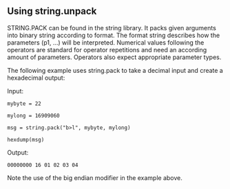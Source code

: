 ## Using string.unpack

STRING.PACK can be found in the string library. It packs given arguments into binary string according to format. The format string describes how the parameters (p1, ...) will be interpreted. Numerical values following the operators are standard for operator repetitions and need an according amount of parameters. Operators also expect appropriate parameter types. 

The following example uses string.pack to take a decimal input and create a hexadecimal output:

Input:

`mybyte = 22`

`mylong = 16909060`

`msg = string.pack("b>l", mybyte, mylong)`

`hexdump(msg)`

Output:

`00000000 16 01 02 03 04`

Note the use of the big endian modifier in the example above.


